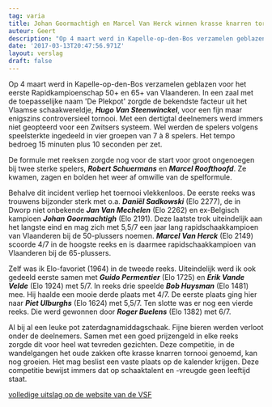 ```yaml
---
tag: varia
title: Johan Goormachtigh en Marcel Van Herck winnen krasse knarren tornooi
auteur: Geert
description: "Op 4 maart werd in Kapelle-op-den-Bos verzamelen geblazen voor het eerste Rapidkampioenschap 50+ en 65+ van Vlaanderen. In een zaal met de toepasselijke naam 'De Plekpot' zorgde de bekendste facteur uit het Vlaamse schaakwereldje voor een fijn maar enigszins controversieel tornooi."
date: '2017-03-13T20:47:56.971Z'
layout: verslag
draft: false
---
```

Op 4 maart werd in Kapelle-op-den-Bos verzamelen geblazen voor het eerste Rapidkampioenschap 50+ en 65+ van Vlaanderen. In een zaal met de toepasselijke naam 'De Plekpot' zorgde de bekendste facteur uit het Vlaamse schaakwereldje, **_Hugo Van Steenwinckel_**, voor een fijn maar enigszins controversieel tornooi. Met een dertigtal deelnemers werd immers niet geopteerd voor een Zwitsers systeem. Wel werden de spelers volgens speelsterkte ingedeeld in vier groepen van 7 à 8 spelers. Het tempo bedroeg 15 minuten plus 10 seconden per zet.<!--more-->

De formule met reeksen zorgde nog voor de start voor groot ongenoegen bij twee sterke spelers, **_Robert Schuermans_** en **_Marcel Roofthoofd_**. Ze kwamen, zagen en bolden het weer af omwille van de spelformule.

Behalve dit incident verliep het toernooi vlekkenloos. De eerste reeks was trouwens bijzonder sterk met o.a. **_Daniël Sadkowski_** (Elo 2277), de in Dworp niet onbekende **_Jan Van Mechelen_** (Elo 2262) en ex-Belgisch kampioen **_Johan Goormachtigh_** (Elo 2191). Deze laatste trok uiteindelijk aan het langste eind en mag zich met 5,5/7 een jaar lang rapidschaakkampioen van Vlaanderen bij de 50-plussers noemen. **_Marcel Van Herck_** (Elo 2149) scoorde 4/7 in de hoogste reeks en is daarmee rapidschaakkampioen van Vlaanderen bij de 65-plussers.

Zelf was ik Elo-favoriet (1964) in de tweede reeks. Uiteindelijk werd ik ook gedeeld eerste samen met **_Guido Permentier_** (Elo 1725) en **_Erik Vande Velde_** (Elo 1924) met 5/7. In reeks drie speelde **_Bob Huysman_** (Elo 1481) mee. Hij haalde een mooie derde plaats met 4/7. De eerste plaats ging hier naar **_Piet Ulburghs_** (Elo 1624) met 5,5/7. Ten slotte was er nog een vierde reeks. Die werd gewonnen door **_Roger Buelens_**  (Elo 1382) met 6/7.

Al bij al een leuke pot zaterdagnamiddagschaak. Fijne bieren werden verloot onder de deelnemers. Samen met een goed prijzengeld in elke reeks zorgde dit voor heel wat tevreden gezichten. Deze competitie, in de wandelgangen het oude zakken ofte krasse knarren tornooi genoemd, kan nog groeien. Het mag beslist een vaste plaats op de kalender krijgen. Deze competitie bewijst immers dat op schaaktalent en -vreugde geen leeftijd staat.

[volledige uitslag op de website van de VSF](https://sites.google.com/site/vlaamseschaakfederatie/historiek/recente-toernooien/1e-vsf-rapid-50-65)
